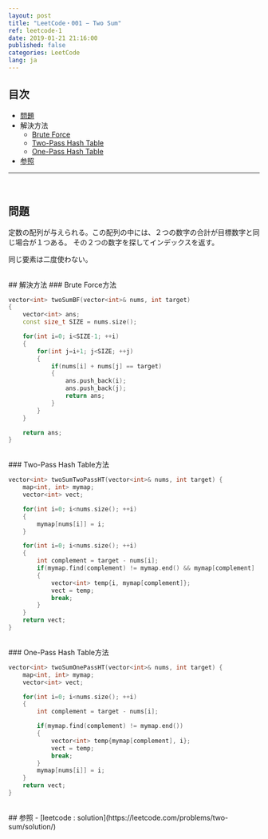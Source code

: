 ```yaml
---
layout: post
title: "LeetCode・001 − Two Sum"
ref: leetcode-1
date: 2019-01-21 21:16:00
published: false
categories: LeetCode
lang: ja
---
```


## 目次
- [問題](#problem)
- 解決方法
  * [Brute Force](#bf)
  * [Two-Pass Hash Table](#ht2)
  * [One-Pass Hash Table](#ht1)
- [参照](#ref)

<hr />
<br />

## 問題

定数の配列が与えられる。この配列の中には、２つの数字の合計が目標数字と同じ場合が１つある。
その２つの数字を探してインデックスを返す。

同じ要素は二度使わない。

<br />
## 解決方法
### Brute Force方法

``` c++
vector<int> twoSumBF(vector<int>& nums, int target)
{
	vector<int> ans;
	const size_t SIZE = nums.size();

	for(int i=0; i<SIZE-1; ++i)
	{
		for(int j=i+1; j<SIZE; ++j)
		{
			if(nums[i] + nums[j] == target)
			{
				ans.push_back(i);
				ans.push_back(j);
				return ans;
			}
		}
	}

	return ans;
}
```

<br />
### Two-Pass Hash Table方法

```c++
vector<int> twoSumTwoPassHT(vector<int>& nums, int target) {
	map<int, int> mymap;
	vector<int> vect;

	for(int i=0; i<nums.size(); ++i)
	{
		mymap[nums[i]] = i;
	}

	for(int i=0; i<nums.size(); ++i)
	{
		int complement = target - nums[i];
		if(mymap.find(complement) != mymap.end() && mymap[complement] != i)
		{
			vector<int> temp{i, mymap[complement]};
			vect = temp;
			break;
		}
	}
	return vect;
}
```

<br />
### One-Pass Hash Table方法

```c++
vector<int> twoSumOnePassHT(vector<int>& nums, int target) {
	map<int, int> mymap;
	vector<int> vect;

	for(int i=0; i<nums.size(); ++i)
	{
		int complement = target - nums[i];

		if(mymap.find(complement) != mymap.end())
		{
			vector<int> temp{mymap[complement], i};
			vect = temp;
			break;
		}
		mymap[nums[i]] = i;
	}
	return vect;
}
```

<br />
## 参照 <a id="ref"></a>
- [leetcode : solution](https://leetcode.com/problems/two-sum/solution/)
